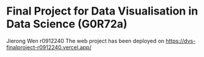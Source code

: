 # Final Project for Data Visualisation in Data Science (G0R72a)
Jierong Wen r0912240
The web project has been deployed on https://dvs-finalproject-r0912240.vercel.app/